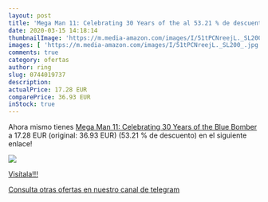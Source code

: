 ```yaml
---
layout: post
title: 'Mega Man 11: Celebrating 30 Years of the al 53.21 % de descuento'
date: 2020-03-15 14:18:14
thumbnailImage: 'https://m.media-amazon.com/images/I/51tPCNreejL._SL200_.jpg'
images: [ 'https://m.media-amazon.com/images/I/51tPCNreejL._SL200_.jpg' ]
comments: true
category: ofertas
author: ring
slug: 0744019737
description:
actualPrice: 17.28 EUR
comparePrice: 36.93 EUR
inStock: true
---
```


Ahora mismo tienes [Mega Man 11: Celebrating 30 Years of the Blue Bomber](https://www.amazon.com/dp/0744019737/?tag=redken08-20) a 17.28 EUR (original: 36.93 EUR) (53.21 %  de descuento) en el siguiente enlace!

[![](https://m.media-amazon.com/images/I/51tPCNreejL._SL200_.jpg)](https://www.amazon.com/dp/0744019737/?tag=redken08-20)

[Visítala!!!](https://www.amazon.com/dp/0744019737/?tag=redken08-20)

[Consulta otras ofertas en nuestro canal de telegram](https://t.me/s/ofertas25)
